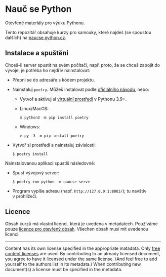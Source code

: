 # Nauč se Python

Otevřené materiály pro výuku Pythonu.

Tento repozitář obsahuje kurzy pro samouky, které najdeš (se spoustou dalších)
na [naucse.python.cz](https://naucse.python.cz).


## Instalace a spuštění

Chceš-li server spustit na svém počítači, např. proto, že se chceš zapojit
do vývoje, je potřeba ho nejdřív nainstalovat:

* Přepni se do adresáře s kódem projektu.
* Nainstaluj `poetry`. Můžeš instalovat podle [oficiálního návodu](https://python-poetry.org/docs/#installation), nebo:

  * Vytvoř a aktivuj si [virtuální prostředí](https://naucse.python.cz/lessons/beginners/install/) v Pythonu 3.9+.

  * Linux/MacOS:

    ```console
    $ python3 -m pip install poetry
    ```

  * Windows:

    ```doscon
    > py -3 -m pip install poetry
    ```

* Vytvoř si prostředí a nainstaluj závislosti:

    ```doscon
    $ poetry install
    ```

Nainstalovanou aplikaci spustíš následovně:

* Spusť vývojový server:
  ```console
  $ poetry run python -m naucse serve
  ```
* Program vypíše adresu (např. `http://127.0.0.1:8003/`); tu navštiv v prohlížeči.


## Licence

Obsah kurzů má vlastní licenci, která je uvedena v metadatech.
Používáme pouze [licence pro otevřený obsah][free content licenses].
Všechen obsah musí mít uvedenou licenci.

---

Content has its own license specified in the appropriate matadata.
Only [free content licenses] are used. By contributing to an already licensed
document, you agree to have it licensed under the same license.
(And feel free to add yourself to the authors list in its metadata.)
When contributing new document(s) a license must be specified in the metadata.

[free content licenses]: https://en.wikipedia.org/wiki/List_of_free_content_licenses
